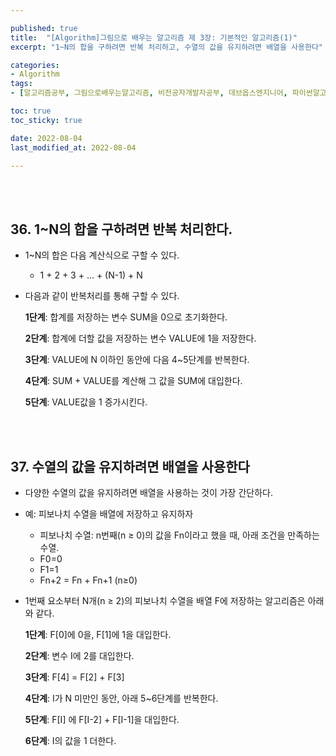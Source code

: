 ```yaml
---

published: true
title:  "[Algorithm]그림으로 배우는 알고리즘 제 3장: 기본적인 알고리즘(1)"
excerpt: "1~N의 합을 구하려면 반복 처리하고, 수열의 값을 유지하려면 배열을 사용한다"

categories:
- Algorithm
tags:
- [알고리즘공부, 그림으로배우는알고리즘, 비전공자개발자공부, 데브옵스엔지니어, 파이썬알고리즘, 알고리즘책추천]

toc: true
toc_sticky: true

date: 2022-08-04
last_modified_at: 2022-08-04

---
```


<br/><br/>

## 36. 1~N의 합을 구하려면 반복 처리한다.

- 1~N의 합은 다음 계산식으로 구할 수 있다.
    - 1 + 2 + 3 + … + (N-1) + N
- 다음과 같이 반복처리를 통해 구할 수 있다.
    
    **1단계**: 합계를 저장하는 변수 SUM을 0으로 초기화한다.
    
    **2단계**: 합계에 더할 값을 저장하는 변수 VALUE에 1을 저장한다.
    
    **3단계**: VALUE에 N 이하인 동안에 다음 4~5단계를 반복한다.
    
    **4단계**: SUM + VALUE를 계산해 그 값을 SUM에 대입한다.
    
    **5단계**: VALUE값을 1 증가시킨다. 

<br/><br/>

## 37. 수열의 값을 유지하려면 배열을 사용한다

- 다양한 수열의 값을 유지하려면 배열을 사용하는 것이 가장 간단하다.
- 예: 피보나치 수열을 배열에 저장하고 유지하자
    - 피보나치 수열: n번째(n ≥ 0)의 값을 Fn이라고 했을 때, 아래 조건을 만족하는 수열.
    - F0=0
    - F1=1
    - Fn+2 = Fn + Fn+1 (n≥0)
- 1번째 요소부터 N개(n ≥ 2)의 피보나치 수열을 배열 F에 저장하는 알고리즘은 아래와 같다.
    
    **1단계**: F[0]에 0을, F[1]에 1을 대입한다.
    
    **2단계**: 변수 I에 2를 대입한다.
    
    **3단계**: F[4] = F[2] + F[3]
    
    **4단계**: I가 N 미만인 동안, 아래 5~6단계를 반복한다.
    
    **5단계**: F[I] 에 F[I-2] + F[I-1]을 대입한다.
    
    **6단계**: I의 값을 1 더한다.

<br/><br/>
